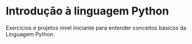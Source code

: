 # Introdução à linguagem Python 

Exercícios e projetos nível iniciante para entender conceitos básicos da Linguagem Python.
